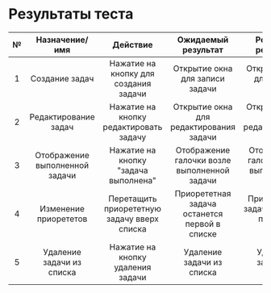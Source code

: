 # Результаты теста


| № | Назначение/имя | Действие | Ожидаемый результат | Реальный результат | Отметка | 
| :------: | :------: | :------: | :------: | :------: | :------: |
| 1 | Создание задач | Нажатие на кнопку для создания задачи | Открытие окна для записи задачи | Открытие окна для записи задачи | Успех |
| 2 | Редактирование задач | Нажатие на кнопку редактировать задачу | Открытие окна для редактирования задачи | Открытие окна для редактирования задачи | Успех |
| 3 | Отображение выполненной задачи | Нажатие на кнопку "задача выполнена" | Отображение галочки возле выполненной задачи | Отображение галочки возле выполненной задачи| Успех |
| 4 | Изменение приорететов | Перетащить приорететную задачу вверх списка | Приорететная задача останется первой в списке | Приорететная задача остается первой в списке| Успех |
| 5 | Удаление задачи из списка | Нажатие на кнопку удаления задачи | Удаление задачи из списка | Удаление задачи из списка | Успех |
